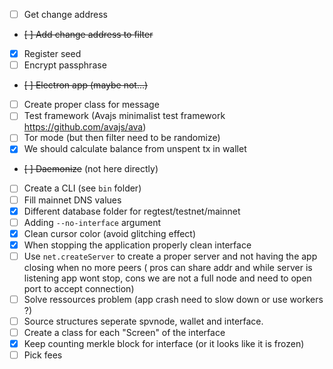 - [ ] Get change address
- ~~[ ] Add change address to filter~~
- [x] Register seed
- [ ] Encrypt passphrase
- ~~[ ] Electron app (maybe not...)~~
- [ ] Create proper class for message
- [ ] Test framework (Avajs minimalist test framework https://github.com/avajs/ava)
- [ ] Tor mode (but then filter need to be randomize)
- [x] We should calculate balance from unspent tx in wallet
- ~~[ ] Daemonize~~ (not here directly)
- [ ] Create a CLI (see `bin` folder)
- [ ] Fill mainnet DNS values
- [x] Different database folder for regtest/testnet/mainnet
- [ ] Adding `--no-interface` argument
- [x] Clean cursor color (avoid glitching effect)
- [x] When stopping the application properly clean interface
- [ ] Use `net.createServer` to create a proper server and not having the app closing when no more peers ( pros can share addr and while server is listening app wont stop, cons we are not a full node and need to open port to accept connection)
- [ ] Solve ressources problem (app crash need to slow down or use workers ?)
- [ ] Source structures seperate spvnode, wallet and interface.
- [ ] Create a class for each "Screen" of the interface
- [x] Keep counting merkle block for interface (or it looks like it is frozen)
- [ ] Pick fees